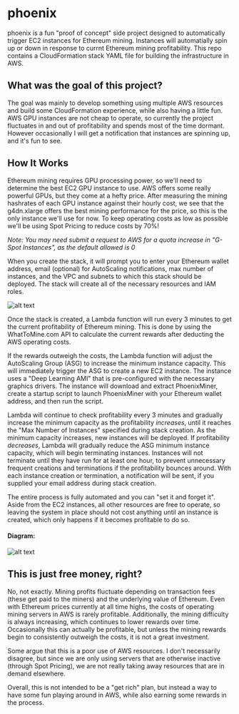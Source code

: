 # phoenix

phoenix is a fun "proof of concept" side project designed to automatically trigger EC2 instances for Ethereum mining. Instances will automatially spin up or down in response to currnt Ethereum mining profitability. This repo contains a CloudFormation stack YAML file for building the infrastructure in AWS.

## What was the goal of this project?

The goal was mainly to develop something using multiple AWS resources and build some CloudFormation experience, while also having a little fun. AWS GPU instances are not cheap to operate, so currently the project fluctuates in and out of profitability and spends most of the time dormant. However occasionally I will get a notification that instances are spinning up, and it's fun to see.

## How It Works

Ethereum mining requires GPU processing power, so we'll need to determine the best EC2 GPU instance to use. AWS offers some really powerful GPUs, but they come at a hefty price. After measuring the mining hashrates of each GPU instance against their hourly cost, we see that the g4dn.xlarge offers the best mining performance for the price, so this is the only instance we'll use for now. To keep operating costs as low as possible we'll be using Spot Pricing to reduce costs by 70%!

*Note: You may need submit a request to AWS for a quota increase in "G-Spot Instances", as the default allowed is 0*

When you create the stack, it will prompt you to enter your Ethereum wallet address, email (optional) for AutoScaling notifications, max number of instances, and the VPC and subnets to which this stack should be deployed. The stack will create all of the necessary resources and IAM roles.

![alt text](https://benwaddell.s3.amazonaws.com/github/phoenix/stackdetails.png)

Once the stack is created, a Lambda function will run every 3 minutes to get the current profitability of Ethereum mining. This is done by using the WhatToMine.com API to calculate the current rewards after deducting the AWS operating costs.

If the rewards outweigh the costs, the Lambda function will adjust the AutoScaling Group (ASG) to increase the minimum instance capacity. This will immediately trigger the ASG to create a new EC2 instance. The instance uses a "Deep Learning AMI" that is pre-configured with the necessary graphics drivers. The instance will download and extract PhoenixMiner, create a startup script to launch PhoenixMiner with your Ethereum wallet address, and then run the script.

Lambda will continue to check profitability every 3 minutes and gradually increase the minimum capacity as the profitability *increases*, until it reaches the "Max Number of Instances" specified during stack creation. As the minimum capacity increases, new instances will be deployed. If profitability *decreases*, Lambda will gradually reduce the ASG minimum instance capacity, which will begin terminating instances. Instances will not terminate until they have run for at least one hour, to prevent unnecessary frequent creations and terminations if the profitability bounces around. With each instance creation or termination, a notification will be sent, if you supplied your email address during stack creation.

The entire process is fully automated and you can "set it and forget it". Aside from the EC2 instances, all other resources are free to operate, so leaving the system in place should not cost anything until an instance is created, which only happens if it becomes profitable to do so.


#### Diagram:
![alt text](https://benwaddell.s3.amazonaws.com/github/phoenix/phoenixtemplate.png)

## This is just free money, right?

No, not exactly. Mining profits fluctuate depending on transaction fees (these get paid to the miners) and the underlying value of Ethereum. Even with Ethereum prices currently at all time highs, the costs of operating mining servers in AWS is rarely profitable. Additionally, the mining difficulty is always increasing, which continues to lower rewards over time. Occasionally this can actually be profitable, but unless the mining rewards begin to consistently outweigh the costs, it is not a great investment.

Some argue that this is a poor use of AWS resources. I don't necessarily disagree, but since we are only using servers that are otherwise inactive (through Spot Pricing), we are not really taking away resources that are in demand elsewhere.

Overall, this is not intended to be a "get rich" plan, but instead a way to have some fun playing around in AWS, while also earning some rewards in the process.





